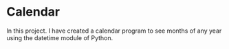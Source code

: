 # Calendar
In this project. I have created a calendar program to see months of any year using the datetime module of Python.
